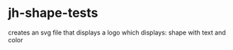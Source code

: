 # jh-shape-tests
creates an svg file that displays a logo which displays: shape with text and color 
